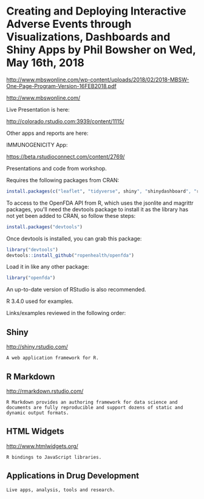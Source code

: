 # Creating and Deploying Interactive Adverse Events through Visualizations, Dashboards and Shiny Apps by Phil Bowsher on Wed, May 16th, 2018

http://www.mbswonline.com/wp-content/uploads/2018/02/2018-MBSW-One-Page-Program-Version-16FEB2018.pdf

http://www.mbswonline.com/

Live Presentation is here:

http://colorado.rstudio.com:3939/content/1115/

Other apps and reports are here:

IMMUNOGENICITY App:

https://beta.rstudioconnect.com/content/2769/

Presentations and code from workshop.

Requires the following packages from CRAN:

```r
install.packages(c("leaflet", "tidyverse", shiny", "shinydashboard", "rmarkdown", "flex_dashboard", "ggplot2", "plotly", "plyr", "reshape2"))
``` 

To access to the OpenFDA API from R, which uses the jsonlite and magrittr packages, you'll need the devtools package to install it as the library has not yet been added to CRAN, so follow these steps:

```r
install.packages("devtools")
```

Once devtools is installed, you can grab this package:

```r
library("devtools")
devtools::install_github("ropenhealth/openfda")
```
Load it in like any other package:

```r
library("openfda")
```

An up-to-date version of RStudio is also recommended.

R 3.4.0 used for examples.

Links/examples reviewed in the following order:

## **Shiny**

http://shiny.rstudio.com/

    A web application framework for R.

## **R Markdown**

http://rmarkdown.rstudio.com/
  
    R Markdown provides an authoring framework for data science and documents are fully reproducible and support dozens of static and dynamic output formats.

## **HTML Widgets**

http://www.htmlwidgets.org/

    R bindings to JavaScript libraries.
    
## **Applications in Drug Development**

    Live apps, analysis, tools and research.